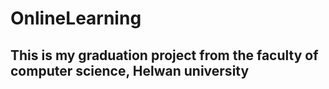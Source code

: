 # OnlineLearning

## This is my graduation project from the faculty of computer science, Helwan university
